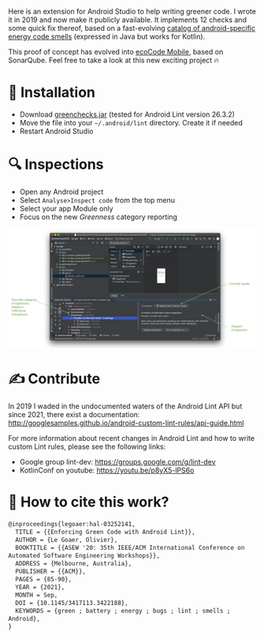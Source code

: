 Here is an extension for Android Studio to help writing greener code. I wrote it in 2019 and now make it publicly available. It implements 12 checks and some quick fix thereof, based on a fast-evolving [catalog of android-specific energy code smells](https://olegoaer.perso.univ-pau.fr/android-energy-smells/) (expressed in Java but works for Kotlin).

This proof of concept has evolved into [ecoCode Mobile](https://github.com/cnumr/ecoCode/tree/main/src/android-plugin), based on SonarQube. Feel free to take a look at this new exciting project 🔥

# 💾 Installation
* Download [greenchecks.jar](./assets/greenchecks.jar) (tested for Android Lint version 26.3.2)
* Move the file into your `~/.android/lint` directory. Create it if needed
* Restart Android Studio

# 🔍 Inspections
* Open any Android project
* Select `Analyse>Inspect code` from the top menu
* Select your app Module only
* Focus on the new *Greenness* category reporting

![alt text](./assets/screenshot.png)

# ✍️ Contribute

In 2019 I waded in the undocumented waters of the Android Lint API but since 2021, there exist a documentation: http://googlesamples.github.io/android-custom-lint-rules/api-guide.html

For more information about recent changes in Android Lint and how to write custom Lint rules, please see the following links:
* Google group lint-dev: https://groups.google.com/g/lint-dev
* KotlinConf on youtube: https://youtu.be/p8yX5-lPS6o

# 🔗 How to cite this work?
```
@inproceedings{legoaer:hal-03252141,
  TITLE = {{Enforcing Green Code with Android Lint}},
  AUTHOR = {Le Goaer, Olivier},
  BOOKTITLE = {{ASEW '20: 35th IEEE/ACM International Conference on Automated Software Engineering Workshops}},
  ADDRESS = {Melbourne, Australia},
  PUBLISHER = {{ACM}},
  PAGES = {85-90},
  YEAR = {2021},
  MONTH = Sep,
  DOI = {10.1145/3417113.3422188},
  KEYWORDS = {green ; battery ; energy ; bugs ; lint ; smells ; Android},
}
```
